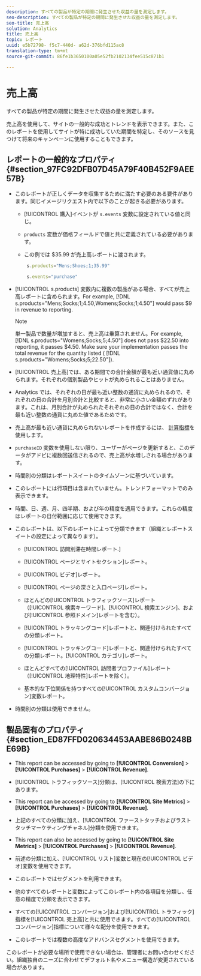 ```yaml
---
description: すべての製品が特定の期間に発生させた収益の量を測定します。
seo-description: すべての製品が特定の期間に発生させた収益の量を測定します。
seo-title: 売上高
solution: Analytics
title: 売上高
topic: レポート
uuid: e5b72798- f5c7-440d- a62d-376bfd115ac8
translation-type: tm+mt
source-git-commit: 86fe1b3650100a05e52fb2102134fee515c871b1

---
```



# 売上高 

すべての製品が特定の期間に発生させた収益の量を測定します。

売上高を使用して、サイトの一般的な成功とトレンドを表示できます。また、このレポートを使用してサイトが特に成功していた期間を特定し、そのソースを見つけて将来のキャンペーンに使用することもできます。

## レポートの一般的なプロパティ {#section_97FC92DFB07D45A79F40B452F9AEE57B}

* このレポートが正しくデータを収集するために満たす必要のある要件があります。同じイメージリクエスト内で以下のことが起きる必要があります。

   * [!UICONTROL 購入]イベントが       `s.events` 変数に設定されている値と同じ。

   * `products` 変数が価格フィールドで値と共に定義されている必要があります。
   * この例では $35.99 が売上高レポートに渡されます。

      ```js
       s.products="Mens;Shoes;1;35.99"
      ```

      ```js
       s.events="purchase"
      ```

* [!UICONTROL s.products] 変数内に複数の製品がある場合、すべてが売上高レポートに含められます。For example, [!DNL s.products="Mens;Socks;1;4.50,Womens;Socks;1;4.50"] would pass $9 in revenue to reporting.

   >[!NOTE]
   >
   >単一製品で数量が増加すると、売上高は乗算されません。For example, [!DNL s.products="Womens;Socks;5;4.50"] does not pass $22.50 into reporting, it passes $4.50. Make sure your implementation passes the total revenue for the quantity listed ( [!DNL s.products="Womens;Socks;5;22.50"]).

* [!UICONTROL 売上高]では、ある期間での合計金額が最も近い通貨値に丸められます。それぞれの個別製品やヒットが丸められることはありません。
* Analytics では、それぞれの日が最も近い整数の通貨に丸められるので、それぞれの日の合計を月別合計と比較すると、非常に小さい金額のずれがあります。これは、月別合計が丸められたそれぞれの日の合計ではなく、合計を最も近い整数の通貨に丸めた値であるためです。
* 売上高が最も近い通貨に丸められないレポートを作成するには、      [計算指標](https://marketing.adobe.com/resources/help/en_US/analytics/calcmetrics/)を使用します。
* `purchaseID` 変数を使用しない限り、ユーザーがページを更新すると、このデータがアドビに複数回送信されるので、売上高が水増しされる場合があります。
* 時間別の分類はレポートスイートのタイムゾーンに基づいています。
* このレポートには行項目は含まれていません。トレンドフォーマットでのみ表示できます。
* 時間、日、週、月、四半期、および年の精度を適用できます。これらの精度はレポートの日付範囲に応じて使用できます。
* このレポートは、以下のレポートによって分類できます（組織とレポートスイートの設定によって異なります）。

   * [!UICONTROL 訪問別滞在時間レポート.]
   * [!UICONTROL ページとサイトセクション]レポート。
   * [!UICONTROL ビデオ]レポート。
   * [!UICONTROL ページの深さと入口ページ]レポート。
   * ほとんどの[!UICONTROL トラフィックソース]レポート（[!UICONTROL 検索キーワード]、[!UICONTROL 検索エンジン]、および[!UICONTROL 参照ドメイン]レポートを含む）。

   * [!UICONTROL トラッキングコード]レポートと、関連付けられたすべての分類レポート。
   * [!UICONTROL トラッキングコード]レポートと、関連付けられたすべての分類レポート。[!UICONTROL カテゴリ]レポート。

   * ほとんどすべての[!UICONTROL 訪問者プロファイル]レポート（[!UICONTROL 地理特性]レポートを除く）。

   * 基本的な下位関係を持つすべての[!UICONTROL カスタムコンバージョン]変数レポート。

* 時間別の分類は使用できません。

## 製品固有のプロパティ {#section_ED87FFD020634453AABE86B0248BE69B}

* This report can be accessed by going to **[!UICONTROL Conversion]** &gt; **[!UICONTROL Purchases]** &gt; **[!UICONTROL Revenue]**.

* [!UICONTROL トラフィックソース]分類は、[!UICONTROL 検索方法]の下にあります。

* This report can be accessed by going to **[!UICONTROL Site Metrics]** &gt; **[!UICONTROL Purchases]** &gt; **[!UICONTROL Revenue]**.

* 上記のすべての分類に加え、[!UICONTROL ファーストタッチおよびラストタッチマーケティングチャネル]分類を使用できます。

* This report can also be accessed by going to **[!UICONTROL Site Metrics]** &gt; **[!UICONTROL Purchases]** &gt; **[!UICONTROL Revenue]**.

* 前述の分類に加え、[!UICONTROL リスト]変数と現在の[!UICONTROL ビデオ]変数を使用できます。

* このレポートではセグメントを利用できます。

* 他のすべてのレポートと変数によってこのレポート内の各項目を分類し、任意の精度で分類を表示できます。
* すべての[!UICONTROL コンバージョン]および[!UICONTROL トラフィック]指標を[!UICONTROL 売上高]と共に使用できます。すべての[!UICONTROL コンバージョン]指標について様々な配分を使用できます。

* このレポートでは複数の高度なアドバンスセグメントを使用できます。

このレポートが必要な場所で使用できない場合は、管理者にお問い合わせください。組織独自のニーズに合わせてデフォルト名やメニュー構造が変更されている場合があります。
